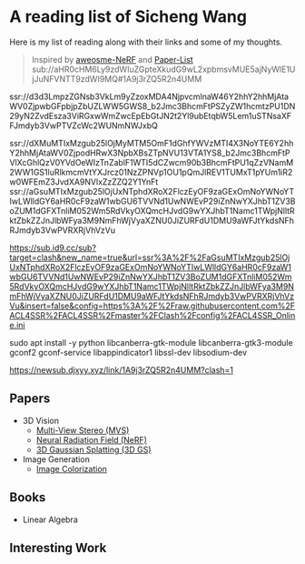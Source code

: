 # A reading list of Sicheng Wang

Here is my list of reading along with their links and some of my thoughts.
> Inspired by [aweosme-NeRF](https://github.com/awesome-NeRF/awesome-NeRF) and [Paper-List](https://github.com/YanjieZe/Paper-List?tab=readme-ov-file)
sub://aHR0cHM6Ly9zdWIuZGpteXkudG9wL2xpbmsvMUE5ajNyWlE1UjJuNFVNTT9zdWI9MQ#1A9j3rZQ5R2n4UMM

ssr://d3d3LmpzZGNsb3VkLm9yZzoxMDA4NjpvcmlnaW46Y2hhY2hhMjAtaWV0ZjpwbGFpbjpZbUZLWW5GWS8_b2Jmc3BhcmFtPSZyZW1hcmtzPU1DN29yN2ZvdEsza3ViRGxwWmZwcEpEbGtJN2t2Yl9ubEtqbW5Lem1uSTNsaXFFJmdyb3VwPTVZcWc2WUNmNWJxbQ

ssr://dXMuMTIxMzgub25lOjMyMTM5OmF1dGhfYWVzMTI4X3NoYTE6Y2hhY2hhMjAtaWV0ZjpodHRwX3NpbXBsZTpNVU13VTA1YS8_b2Jmc3BhcmFtPVlXcGhlQzV0YVdOeWIzTnZablF1WTI5dCZwcm90b3BhcmFtPU1qZzVNamM2WW1GS1luRlkmcmVtYXJrcz01NzZPNVp1OU1pQmJlREV1TUMxT1pYUm1iR2w0WFEmZ3JvdXA9NVlxZzZZQ2Y1YnFt
ssr://aGsuMTIxMzgub25lOjUxNTphdXRoX2FlczEyOF9zaGExOmNoYWNoYTIwLWlldGY6aHR0cF9zaW1wbGU6TVVNd1UwNWEvP29iZnNwYXJhbT1ZV3BoZUM1dGFXTnliM052Wm5RdVkyOXQmcHJvdG9wYXJhbT1Namc1TWpjNlltRktZbkZZJnJlbWFya3M9NmFhWjVyaXZNU0JiZURFdU1DMU9aWFJtYkdsNFhRJmdyb3VwPVRXRjVhVzVu

https://sub.id9.cc/sub?target=clash&new_name=true&url=ssr%3A%2F%2FaGsuMTIxMzgub25lOjUxNTphdXRoX2FlczEyOF9zaGExOmNoYWNoYTIwLWlldGY6aHR0cF9zaW1wbGU6TVVNd1UwNWEvP29iZnNwYXJhbT1ZV3BoZUM1dGFXTnliM052Wm5RdVkyOXQmcHJvdG9wYXJhbT1Namc1TWpjNlltRktZbkZZJnJlbWFya3M9NmFhWjVyaXZNU0JiZURFdU1DMU9aWFJtYkdsNFhRJmdyb3VwPVRXRjVhVzVu&insert=false&config=https%3A%2F%2Fraw.githubusercontent.com%2FACL4SSR%2FACL4SSR%2Fmaster%2FClash%2Fconfig%2FACL4SSR_Online.ini

sudo apt install -y python libcanberra-gtk-module libcanberra-gtk3-module gconf2 gconf-service libappindicator1 libssl-dev libsodium-dev


https://newsub.djxyy.xyz/link/1A9j3rZQ5R2n4UMM?clash=1
## Papers

- 3D Vision
  - [Multi-View Stereo (MVS)](Papers/Multi-View_Stereo.md)
  - [Neural Radiation Field (NeRF)](Papers/Neural_Radiance_Field.md)
  - [3D Gaussian Splatting (3D GS)]()
- Image Generation
  - [Image Colorization]()

## Books
- Linear Algebra
  
## Interesting Work
